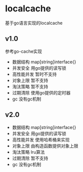 # localcache
基于go语言实现的localcache

## v1.0
参考go-cache实现
- 数据结构
map[string]interface{}
- 并发安全
用go提供的读写锁
- 高性能并发
暂时不支持
- 对象上限
暂不支持
- 淘汰策略
暂不支持
- 过期清除
使用go提供的定时器
- gc
没有gc机制

## v2.0
- 数据结构
  map[string]interface{}
- 并发安全
  用go提供的读写锁
- 高性能并发
  使用哈希桶来实现
- 对象上限
  由构造函数提供对象上限
- 淘汰策略
  lru算法
- 过期清除
  暂不支持
- gc
  没有gc机制